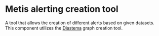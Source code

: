 # Metis alerting creation tool

A tool that allows the creation of different alerts based on given datasets. This component utilizes the [Diastema](https://github.com/adreaskar/Diastema) graph creation tool.
